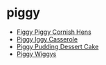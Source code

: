 # piggy

 * [Figgy Piggy Cornish Hens](../../index/f/figgy-piggy-cornish-hens-354955.json)
 * [Piggy Iggy Casserole](../../index/p/piggy-iggy-casserole.json)
 * [Piggy Pudding Dessert Cake](../../index/p/piggy-pudding-dessert-cake.json)
 * [Piggy Wiggys](../../index/p/piggy-wiggys.json)
